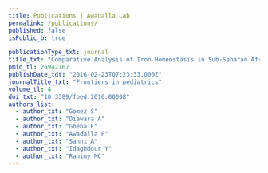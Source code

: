 ```yaml
---
title: Publications | Awadalla Lab
permalink: /publications/
published: false
isPublic_b: true

publicationType_txt: journal
title_txt: "Comparative Analysis of Iron Homeostasis in Sub-Saharan African Children with Sickle Cell Disease and Their Unaffected Siblings."
pmid_tl: 26942167
publishDate_tdt: "2016-02-23T07:23:33.000Z"
journalTitle_txt: "Frontiers in pediatrics"
volume_tl: 4
doi_txt: "10.3389/fped.2016.00008"
authors_list: 
  - author_txt: "Gomez S"
  - author_txt: "Diawara A"
  - author_txt: "Gbeha E"
  - author_txt: "Awadalla P"
  - author_txt: "Sanni A"
  - author_txt: "Idaghdour Y"
  - author_txt: "Rahimy MC"
---
```

